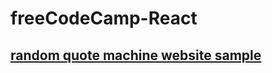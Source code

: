 # freeCodeCamp-React

## [random quote machine website sample](https://megurukiss.github.io/freeCodeCamp-React/)
